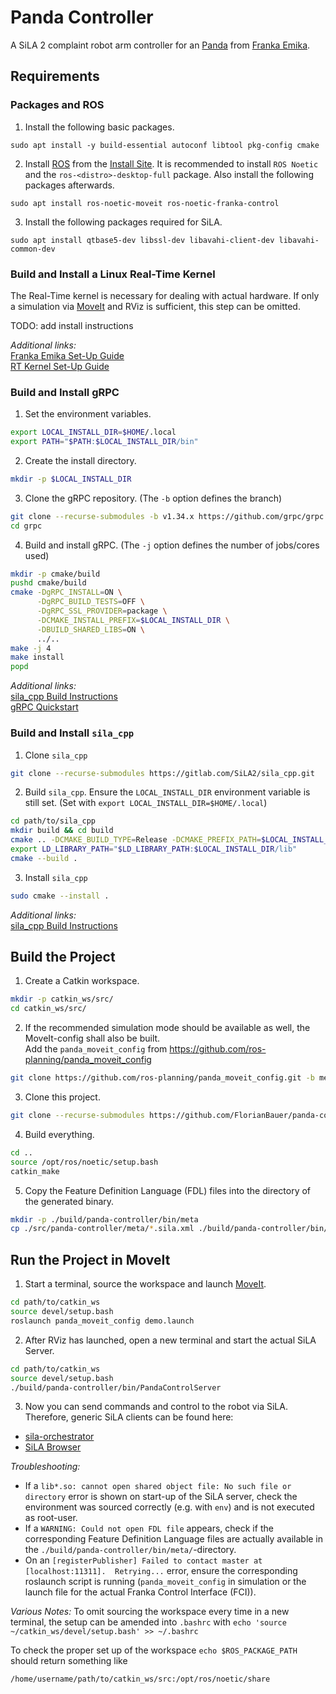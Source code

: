 # Panda Controller

A SiLA 2 complaint robot arm controller for an [Panda](https://www.franka.de/technology) from 
[Franka Emika](https://www.franka.de/). 


## Requirements


### Packages and ROS

1. Install the following basic packages.
```
sudo apt install -y build-essential autoconf libtool pkg-config cmake
```

2. Install [ROS](https://wiki.ros.org/) from the [Install Site](https://wiki.ros.org/ROS/Installation).
It is recommended to install `ROS Noetic` and the `ros-<distro>-desktop-full` package. Also install
the following packages afterwards.
```
sudo apt install ros-noetic-moveit ros-noetic-franka-control
```

3. Install the following packages required for SiLA.
```
sudo apt install qtbase5-dev libssl-dev libavahi-client-dev libavahi-common-dev
```


### Build and Install a Linux Real-Time Kernel

The Real-Time kernel is necessary for dealing with actual hardware. If only a simulation via 
[MoveIt](https://ros-planning.github.io/moveit_tutorials/) and RViz is sufficient, this step can be 
omitted.

TODO: add install instructions

_Additional links:_  
[Franka Emika Set-Up Guide](https://frankaemika.github.io/docs/installation_linux.html#setting-up-the-real-time-kernel)  
[RT Kernel Set-Up Guide](https://medium.com/@patdhlk/realtime-linux-e97628b51d5d)


### Build and Install gRPC

1. Set the environment variables.
```bash
export LOCAL_INSTALL_DIR=$HOME/.local
export PATH="$PATH:$LOCAL_INSTALL_DIR/bin"
```

2. Create the install directory.
```bash
mkdir -p $LOCAL_INSTALL_DIR
```

3. Clone the gRPC repository. (The `-b` option defines the branch)
```bash
git clone --recurse-submodules -b v1.34.x https://github.com/grpc/grpc
cd grpc
```

4. Build and install gRPC. (The `-j` option defines the number of jobs/cores used)
```bash
mkdir -p cmake/build
pushd cmake/build
cmake -DgRPC_INSTALL=ON \
      -DgRPC_BUILD_TESTS=OFF \
      -DgRPC_SSL_PROVIDER=package \
      -DCMAKE_INSTALL_PREFIX=$LOCAL_INSTALL_DIR \
      -DBUILD_SHARED_LIBS=ON \
      ../..
make -j 4
make install
popd
```

_Additional links:_  
[sila_cpp Build Instructions](https://gitlab.com/SiLA2/sila_cpp/-/blob/master/BUILDING.md#grpc)  
[gRPC Quickstart](https://grpc.io/docs/languages/cpp/quickstart/)


### Build and Install `sila_cpp`

1. Clone `sila_cpp`
```bash
git clone --recurse-submodules https://gitlab.com/SiLA2/sila_cpp.git
```

2. Build `sila_cpp`. Ensure the `LOCAL_INSTALL_DIR` environment variable is still set. (Set with 
`export LOCAL_INSTALL_DIR=$HOME/.local`)
```bash
cd path/to/sila_cpp
mkdir build && cd build
cmake .. -DCMAKE_BUILD_TYPE=Release -DCMAKE_PREFIX_PATH=$LOCAL_INSTALL_DIR
export LD_LIBRARY_PATH="$LD_LIBRARY_PATH:$LOCAL_INSTALL_DIR/lib"
cmake --build .
```

3. Install `sila_cpp`
```bash
sudo cmake --install .
```

_Additional links:_  
[sila_cpp Build Instructions](https://gitlab.com/SiLA2/sila_cpp/-/blob/master/BUILDING.md)


## Build the Project

1. Create a Catkin workspace.
```bash
mkdir -p catkin_ws/src/
cd catkin_ws/src/
```

2. If the recommended simulation mode should be available as well, the MoveIt-config shall also be built.  
Add the `panda_moveit_config` from https://github.com/ros-planning/panda_moveit_config  
```bash
git clone https://github.com/ros-planning/panda_moveit_config.git -b melodic-devel
```

3. Clone this project.
```bash
git clone --recurse-submodules https://github.com/FlorianBauer/panda-controller.git
```

4. Build everything.
```bash
cd ..
source /opt/ros/noetic/setup.bash
catkin_make
```

5. Copy the Feature Definition Language (FDL) files into the directory of the generated binary.
```bash
mkdir -p ./build/panda-controller/bin/meta
cp ./src/panda-controller/meta/*.sila.xml ./build/panda-controller/bin/meta/
```


## Run the Project in MoveIt

1. Start a terminal, source the workspace and launch [MoveIt](https://ros-planning.github.io/moveit_tutorials/).
```bash
cd path/to/catkin_ws
source devel/setup.bash
roslaunch panda_moveit_config demo.launch
```

2. After RViz has launched, open a new terminal and start the actual SiLA Server.
```bash
cd path/to/catkin_ws
source devel/setup.bash
./build/panda-controller/bin/PandaControlServer
```

3. Now you can send commands and control to the robot via SiLA. Therefore, generic SiLA clients can 
be found here:
* [sila-orchestrator](https://github.com/FlorianBauer/sila-orchestrator)
* [SiLA Browser](https://unitelabs.ch/technology/plug-and-play/sila-browser)

_Troubleshooting:_
* If a `lib*.so: cannot open shared object file: No such file or directory` error is shown on 
start-up of the SiLA server, check the environment was sourced correctly (e.g. with `env`) and is 
not executed as root-user.
* If a `WARNING: Could not open FDL file` appears, check if the corresponding Feature Definition 
Language files are actually available in the `./build/panda-controller/bin/meta/`-directory.
* On an `[registerPublisher] Failed to contact master at [localhost:11311].  Retrying...` error, 
ensure the corresponding roslaunch script is running (`panda_moveit_config` in simulation or the 
launch file for the actual Franka Control Interface (FCI)).

_Various Notes:_
To omit sourcing the workspace every time in a new terminal, the setup can be amended into 
`.bashrc` with `echo 'source ~/catkin_ws/devel/setup.bash' >> ~/.bashrc`

To check the proper set up of the workspace `echo $ROS_PACKAGE_PATH` should return something like
```
/home/username/path/to/catkin_ws/src:/opt/ros/noetic/share
```
